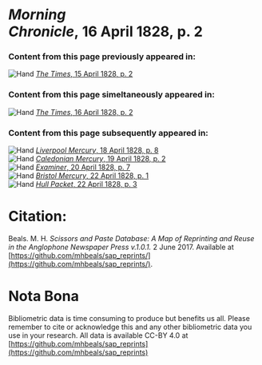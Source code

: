 # *Morning Chronicle*, 16 April 1828, p. 2  
  
### Content from this page previously appeared in:  
![Hand](http://scissorsandpaste.net/wp-content/uploads/2017/06/smallhandpointer.png) [*The Times*, 15 April 1828, p. 2](https://mhbeals.github.io/sap_html/The-Times/The-Times-15-April-1828-p-2)  
  
### Content from this page simeltaneously appeared in:  
![Hand](http://scissorsandpaste.net/wp-content/uploads/2017/06/smallhandpointer.png) [*The Times*, 16 April 1828, p. 2](https://mhbeals.github.io/sap_html/The-Times/The-Times-16-April-1828-p-2)  
  
### Content from this page subsequently appeared in:  
![Hand](http://scissorsandpaste.net/wp-content/uploads/2017/06/smallhandpointer.png) [*Liverpool Mercury*, 18 April 1828, p. 8](https://mhbeals.github.io/sap_html/Liverpool-Mercury/Liverpool-Mercury-18-April-1828-p-8)  
![Hand](http://scissorsandpaste.net/wp-content/uploads/2017/06/smallhandpointer.png) [*Caledonian Mercury*, 19 April 1828, p. 2](https://mhbeals.github.io/sap_html/Caledonian-Mercury/Caledonian-Mercury-19-April-1828-p-2)  
![Hand](http://scissorsandpaste.net/wp-content/uploads/2017/06/smallhandpointer.png) [*Examiner*, 20 April 1828, p. 7](https://mhbeals.github.io/sap_html/Examiner/Examiner-20-April-1828-p-7)  
![Hand](http://scissorsandpaste.net/wp-content/uploads/2017/06/smallhandpointer.png) [*Bristol Mercury*, 22 April 1828, p. 1](https://mhbeals.github.io/sap_html/Bristol-Mercury/Bristol-Mercury-22-April-1828-p-1)  
![Hand](http://scissorsandpaste.net/wp-content/uploads/2017/06/smallhandpointer.png) [*Hull Packet*, 22 April 1828, p. 3](https://mhbeals.github.io/sap_html/Hull-Packet/Hull-Packet-22-April-1828-p-3)  


# Citation: 

Beals. M. H. *Scissors and Paste Database: A Map of Reprinting and Reuse in the Anglophone Newspaper Press v.1.0.1.* 2 June 2017. Available at [https://github.com/mhbeals/sap_reprints/](https://github.com/mhbeals/sap_reprints/). 

# Nota Bona

Bibliometric data is time consuming to produce but benefits us all. Please remember to cite or acknowledge this and any other bibliometric data you use in your research. All data is available CC-BY 4.0 at [https://github.com/mhbeals/sap_reprints](https://github.com/mhbeals/sap_reprints)